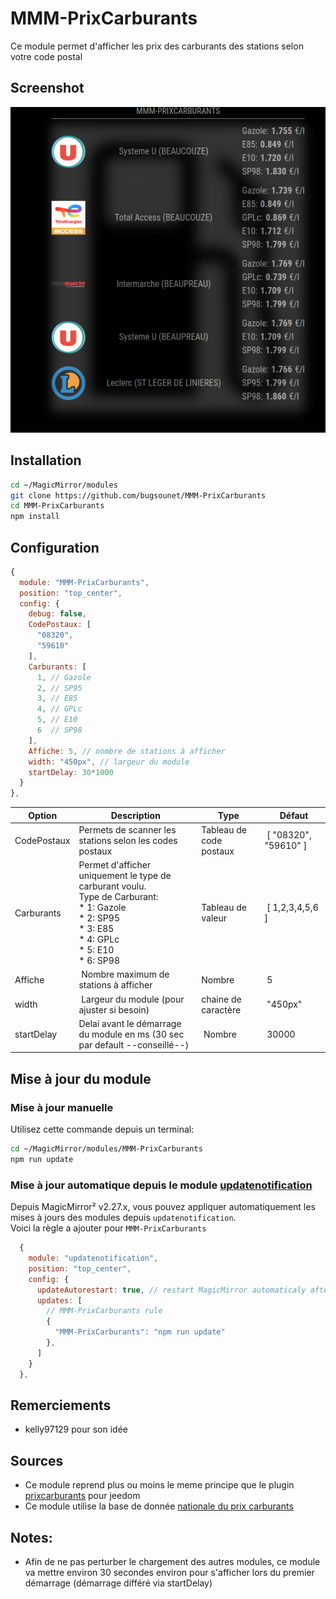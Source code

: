 # MMM-PrixCarburants

Ce module permet d'afficher les prix des carburants des stations selon votre code postal

## Screenshot
![](https://raw.githubusercontent.com/bugsounet/MMM-PrixCarburants/dev/screenshot.png)

## Installation

```sh
cd ~/MagicMirror/modules
git clone https://github.com/bugsounet/MMM-PrixCarburants
cd MMM-PrixCarburants
npm install
```

## Configuration

```js
{
  module: "MMM-PrixCarburants",
  position: "top_center",
  config: {
    debug: false,
    CodePostaux: [
      "08320",
      "59610"
    ],
    Carburants: [
      1, // Gazole
      2, // SP95
      3, // E85
      4, // GPLc
      5, // E10
      6  // SP98
    ],
    Affiche: 5, // nombre de stations à afficher
    width: "450px", // largeur du module
    startDelay: 30*1000
  }
},
```

| Option | Description | Type | Défaut |
| --- | ---- | ----- | ---- |
| CodePostaux | Permets de scanner les stations selon les codes postaux | Tableau de code postaux | [ "08320", "59610" ] |
| Carburants | Permet d'afficher uniquement le type de carburant voulu.<br>Type de Carburant:<br>* 1: Gazole<br>* 2: SP95<br>* 3: E85<br>* 4: GPLc<br>* 5: E10<br>* 6: SP98<br>  | Tableau de valeur | [ 1,2,3,4,5,6 ] |
| Affiche | Nombre maximum de stations à afficher | Nombre | 5 |
| width | Largeur du module (pour ajuster si besoin) | chaine de caractère  | "450px" |
| startDelay | Delai avant le démarrage du module en ms (30 sec par default --conseillé--) | Nombre | 30000

## Mise à jour du module
### Mise à jour manuelle
Utilisez cette commande depuis un terminal:
```sh
cd ~/MagicMirror/modules/MMM-PrixCarburants
npm run update
```

### Mise à jour automatique depuis le module [updatenotification](https://develop.docs.magicmirror.builders/modules/updatenotification.html)

Depuis MagicMirror² v2.27.x, vous pouvez appliquer automatiquement les mises à jours des modules depuis `updatenotification`.<br>
Voici la règle a ajouter pour `MMM-PrixCarburants`

```js
  {
    module: "updatenotification",
    position: "top_center",
    config: {
      updateAutorestart: true, // restart MagicMirror automaticaly after update
      updates: [
        // MMM-PrixCarburants rule
        {
          "MMM-PrixCarburants": "npm run update"
        },
      ]
    }
  },
```

## Remerciements
 * kelly97129 pour son idée

## Sources
 * Ce module reprend plus ou moins le meme principe que le plugin [prixcarburants](https://github.com/floman321/prixcarburants) pour jeedom
 * Ce module utilise la base de donnée [nationale du prix carburants](https://www.prix-carburants.gouv.fr/)

## Notes:
 * Afin de ne pas perturber le chargement des autres modules, ce module va mettre environ 30 secondes environ pour s'afficher lors du premier démarrage (démarrage différé via startDelay)
